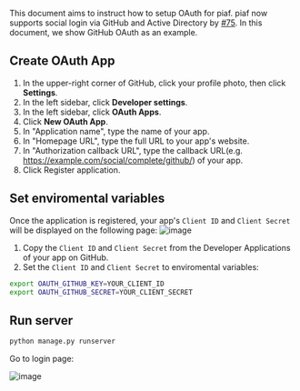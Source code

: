 This document aims to instruct how to setup OAuth for piaf. piaf now supports social login via GitHub and Active Directory by [#75](https://github.com/chakki-works/piaf/pull/75). In this document, we show GitHub OAuth as an example. 


## Create OAuth App

1. In the upper-right corner of GitHub, click your profile photo, then click **Settings**.
2. In the left sidebar, click **Developer settings**.
3. In the left sidebar, click **OAuth Apps**.
4. Click **New OAuth App**.
5. In "Application name", type the name of your app.
6. In "Homepage URL", type the full URL to your app's website.
7. In "Authorization callback URL", type the callback URL(e.g. <https://example.com/social/complete/github/>) of your app.
8. Click Register application.

## Set enviromental variables

Once the application is registered, your app's `Client ID` and `Client Secret` will be displayed on the following page:
![image](https://user-images.githubusercontent.com/6737785/51811605-1073d480-22f1-11e9-8be0-726a8ee5e832.png)

1. Copy the `Client ID` and `Client Secret` from the Developer Applications of your app on GitHub.
2. Set the `Client ID` and `Client Secret` to enviromental variables:

```bash
export OAUTH_GITHUB_KEY=YOUR_CLIENT_ID
export OAUTH_GITHUB_SECRET=YOUR_CLIENT_SECRET
```

## Run server

```bash
python manage.py runserver
```

Go to login page:

![image](https://user-images.githubusercontent.com/6737785/51812454-e7edd980-22f4-11e9-80c6-2f18fbc49108.png)